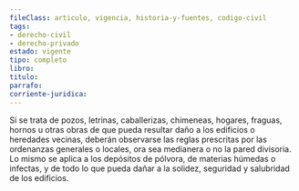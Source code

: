 ```yaml
---
fileClass: articulo, vigencia, historia-y-fuentes, codigo-civil
tags:
- derecho-civil
- derecho-privado
estado: vigente
tipo: completo
libro:
titulo:
parrafo:
corriente-juridica:
---
```

Si se trata de pozos, letrinas, caballerizas, chimeneas, hogares, fraguas, hornos u otras obras de que pueda resultar daño a los edificios o heredades vecinas, deberán observarse las reglas prescritas por las ordenanzas generales o locales, ora sea medianera o no la pared divisoria. Lo mismo se aplica a los depósitos de pólvora, de materias húmedas o infectas, y de todo lo que pueda dañar a la solidez, seguridad y salubridad de los edificios.